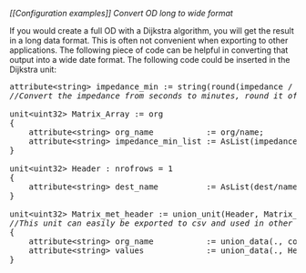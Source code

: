 *[[Configuration examples]] Convert OD long to wide format*

If you would create a full OD with a Dijkstra algorithm, you will get the result in a long data format. This is often not convenient when exporting to other applications. The following piece of code can be helpful in converting that output into a wide date format. The following code could be inserted in the Dijkstra unit:

<pre>
attribute&lt;string&gt; impedance_min := string(round(impedance / 60f)); 
<I>//Convert the impedance from seconds to minutes, round it off, and store it as a string value.</I>

unit&lt;uint32&gt; Matrix_Array := org
{
    attribute&lt;string&gt; org_name           := org/name;
    attribute&lt;string&gt; impedance_min_list := AsList(impedance_min, ';', OrgZone_rel);
}

unit&lt;uint32&gt; Header : nrofrows = 1
{
    attribute&lt;string&gt; dest_name          := AsList(dest/name, ';', const(0[Header],dest));
}

unit&lt;uint32&gt; Matrix_met_header := union_unit(Header, Matrix_Array) 
<I>//This unit can easily be exported to csv and used in other applications.</I>
{
    attribute&lt;string&gt; org_name           := union_data(., const('',Header), Matrix_Array/org_name);
    attribute&lt;string&gt; values             := union_data(., Header/dest_name, Matrix_Array/impedance_min_list);
}